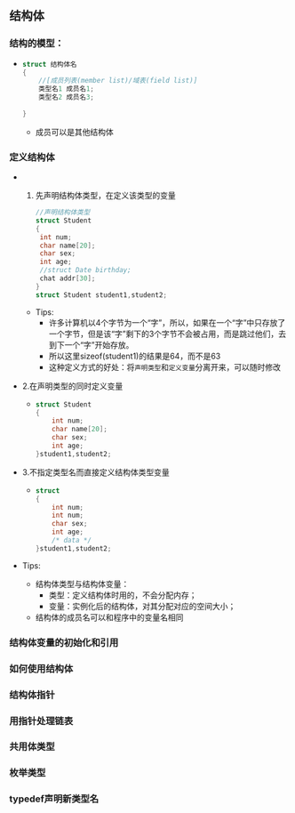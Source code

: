 ## 结构体

### 结构的模型：

- ```c
  struct 结构体名
  {
      //[成员列表(member list)/域表(field list)]
      类型名1 成员名1;
      类型名2 成员名3;
          
  }
  ```

  - 成员可以是其他结构体

### 定义结构体

- 1. 先声明结构体类型，在定义该类型的变量

     ```c
     //声明结构体类型
     struct Student
     {
      int num;
      char name[20];
      char sex;
      int age;
      //struct Date birthday;
      chat addr[30];
     }
     struct Student student1,student2;
     ```
    - Tips:
      - 许多计算机以4个字节为一个“字”，所以，如果在一个“字”中只存放了一个字节，但是该“字”剩下的3个字节不会被占用，而是跳过他们，去到下一个“字”开始存放。
      - 所以这里sizeof(student1)的结果是64，而不是63
      - 这种定义方式的好处：将`声明类型`和`定义变量`分离开来，可以随时修改
  
- 2.在声明类型的同时定义变量

  - ```c
    struct Student
    {
        int num;
        char name[20];
        char sex;
        int age;
    }student1,student2;
    ```

- 3.不指定类型名而直接定义结构体类型变量

  - ```c
    struct
    {
        int num;
        int num;
        char sex;
        int age;
        /* data */
    }student1,student2;
    ```

  

- Tips:
  - 结构体类型与结构体变量：
    - 类型：定义结构体时用的，不会分配内存；
    - 变量：实例化后的结构体，对其分配对应的空间大小；
  - 结构体的成员名可以和程序中的变量名相同

### 结构体变量的初始化和引用

### 如何使用结构体

### 结构体指针

### 用指针处理链表

### 共用体类型

### 枚举类型

### typedef声明新类型名